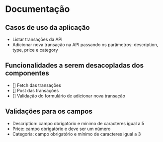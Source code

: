 # Documentação

## Casos de uso da aplicação
- Listar transações da API
- Adicionar nova transação na API passando os parâmetros: description, type, price e category

## Funcionalidades a serem desacopladas dos componentes
- [] Fetch das transações
- [] Post das transações 
- [] Validação do formulário de adicionar nova transação

## Validações para os campos
- Description: campo obrigatório e mínimo de caracteres igual a 5
- Price: campo obrigatório e deve ser um número
- Categoria: campo obrigatório e mínimo de caracteres igual a 3